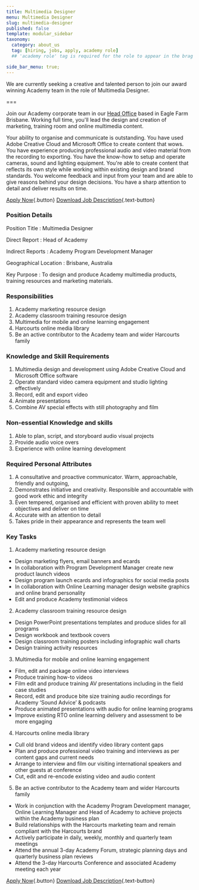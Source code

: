 ```yaml
---
title: Multimedia Designer
menu: Multimedia Designer
slug: multimedia-designer
published: false
template: modular_sidebar
taxonomy:
  category: about_us
  tag: [hiring, jobs, apply, academy role]
  ## 'academy role' tag is required for the role to appear in the brag section of the home page.

side_bar_menu: true;
---
```


We are currently seeking a creative and talented person to join our award winning Academy team in the role of Multimedia Designer.

===

Join our Academy corporate team in our [Head Office](/about/contact-us/locations/queensland) based in Eagle Farm Brisbane. Working full time, you'll lead the design and creation of marketing, training room and online multimedia content.

Your ability to organise and communicate is outstanding. You have used Adobe Creative Cloud and Microsoft Office to create content that wows. You have experience producing professional audio and video material from the recording to exporting. You have the know-how to setup and operate cameras, sound and lighting equipment. You're able to create content that reflects its own style while working within existing design and brand standards. You welcome feedback and input from your team and are able to give reasons behind your design decisions. You have a sharp attention to detail and deliver results on time.

[Apply Now](https://www.seek.com.au/Job/32153398){.button} [<i class='fa fa-file-pdf-o'></i> Download Job Description](Academy%20Multimedia%20Designer%20-%20Job%20Description.pdf){.text-button}

### Position Details
Position Title
: Multimedia Designer

Direct Report
: Head of Academy

Indirect Reports
: Academy Program Development Manager

Geographical Location
: Brisbane, Australia

Key Purpose
: To design and produce Academy multimedia products, training resources and marketing materials.

### Responsibilities
1. Academy marketing resource design
2. Academy classroom training resource design
3. Multimedia for mobile and online learning engagement
4. Harcourts online media library
5. Be an active contributor to the Academy team and wider Harcourts family


### Knowledge and Skill Requirements
1. Multimedia design and development using Adobe Creative Cloud and Microsoft Office software
2. Operate standard video camera equipment and studio lighting effectively
3. Record, edit and export video
4. Animate presentations
5. Combine AV special effects with still photography and film


### Non-essential Knowledge and skills
1. Able to plan, script, and storyboard audio visual projects
2. Provide audio voice overs
3. Experience with online learning development


### Required Personal Attributes
1. A consultative and proactive communicator. Warm, approachable, friendly and outgoing,
2. Demonstrates initiative and creativity. Responsible and accountable with good work ethic and integrity
3. Even tempered, organised and efficient with proven ability to meet objectives and deliver on time
4. Accurate with an attention to detail
5. Takes pride in their appearance and represents the team well


### Key Tasks
1. Academy marketing resource design
  - Design marketing flyers, email banners and ecards
  - In collaboration with Program Development Manager create new product launch videos
  - Design program launch ecards and infographics for social media posts
  - In collaboration with Online Learning manager design website graphics and online brand personality
  - Edit and produce Academy testimonial videos
2. Academy classroom training resource design
  - Design PowerPoint presentations templates and produce slides for all programs
  - Design workbook and textbook covers
  - Design classroom training posters including infographic wall charts
  - Design training activity resources
3. Multimedia for mobile and online learning engagement
  - Film, edit and package online video interviews
  - Produce training how-to videos
  - Film edit and produce training AV presentations including in the field case studies
  - Record, edit and produce bite size training audio recordings for Academy ‘Sound Advice’ &amp; podcasts
  - Produce animated presentations with audio for online learning programs
  - Improve existing RTO online learning delivery and assessment to be more engaging
4. Harcourts online media library
  - Cull old brand videos and identify video library content gaps
  - Plan and produce professional video training and interviews as per content gaps and current needs
  - Arrange to interview and film our visiting international speakers and other guests at conference
  - Cut, edit and re-encode existing video and audio content
5. Be an active contributor to the Academy team and wider Harcourts family
  - Work in conjunction with the Academy Program Development manager, Online Learning Manager and Head of Academy to achieve projects within the Academy business plan
  - Build relationships with the Harcourts marketing team and remain compliant with the Harcourts brand
  - Actively participate in daily, weekly, monthly and quarterly team meetings
  - Attend the annual 3-day Academy Forum, strategic planning days and quarterly business plan reviews
  - Attend the 3-day Harcourts Conference and associated Academy meeting each year


[Apply Now](https://www.seek.com.au/Job/32153398){.button} [<i class='fa fa-file-pdf-o'></i> Download Job Description](Academy%20Multimedia%20Designer%20-%20Job%20Description.pdf){.text-button}
